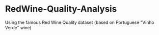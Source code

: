 # RedWine-Quality-Analysis
Using the famous Red Wine Quality dataset (based on Portuguese "Vinho Verde" wine)
